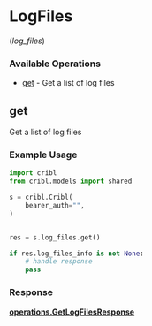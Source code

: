 # LogFiles
(*log_files*)

### Available Operations

* [get](#get) - Get a list of log files

## get

Get a list of log files

### Example Usage

```python
import cribl
from cribl.models import shared

s = cribl.Cribl(
    bearer_auth="",
)


res = s.log_files.get()

if res.log_files_info is not None:
    # handle response
    pass
```


### Response

**[operations.GetLogFilesResponse](../../models/operations/getlogfilesresponse.md)**


